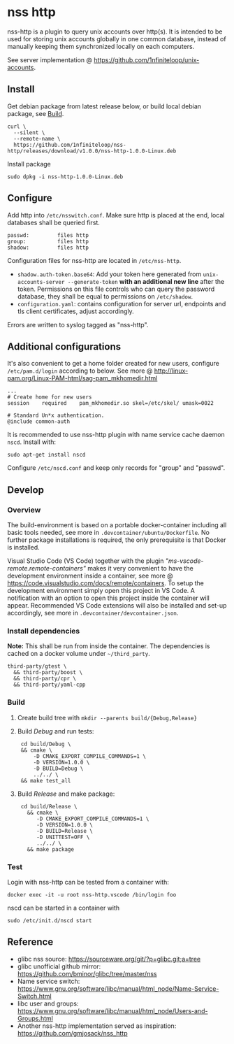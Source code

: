 # nss http

nss-http is a plugin to query unix accounts over http(s). It is intended to be
used for storing unix accounts globally in one common database, instead of
manually keeping them synchronized locally on each computers.

See server implementation @ <https://github.com/1nfiniteloop/unix-accounts>.

## Install

Get debian package from latest release below, or build local debian package, see
[Build](Build).

    curl \
      --silent \
      --remote-name \
      https://github.com/1nfiniteloop/nss-http/releases/download/v1.0.0/nss-http-1.0.0-Linux.deb

Install package

    sudo dpkg -i nss-http-1.0.0-Linux.deb

## Configure

Add http into `/etc/nsswitch.conf`. Make sure http is placed at the end, local
databases shall be queried first.

    passwd:         files http
    group:          files http
    shadow:         files http

Configuration files for nss-http are located in `/etc/nss-http`.

* `shadow.auth-token.base64`: Add your token here generated from
  `unix-accounts-server --generate-token` __with an additional new line__ after
  the token. Permissions on this file controls who can query the password
  database, they shall be equal to permissions on `/etc/shadow`.
* `configuration.yaml`: contains configuration for server url, endpoints and tls
  client certificates, adjust accordingly.

Errors are written to syslog tagged as "nss-http".

## Additional configurations

It's also convenient to get a home folder created for new users, configure
`/etc/pam.d/login` according to below. See more @
<http://linux-pam.org/Linux-PAM-html/sag-pam_mkhomedir.html>

    ...
    # Create home for new users
    session    required    pam_mkhomedir.so skel=/etc/skel/ umask=0022

    # Standard Un*x authentication.
    @include common-auth

It is recommended to use nss-http plugin with name service cache daemon
`nscd`. Install with:

    sudo apt-get install nscd

Configure `/etc/nscd.conf` and keep only records for "group" and "passwd".

## Develop

### Overview

The build-environment is based on a portable docker-container including all
basic tools needed, see more in `.devcontainer/ubuntu/Dockerfile`.  No further
package installations is required, the only prerequisite is that Docker is
installed.

Visual Studio Code (VS Code) together with the plugin
_"ms-vscode-remote.remote-containers"_ makes it very convenient to have the
development environment inside a container, see more @
<https://code.visualstudio.com/docs/remote/containers>. To setup the development
environment simply open this project in VS Code. A notification with an option
to open this project inside the container will appear. Recommended VS Code
extensions will also be installed and set-up accordingly, see more in
`.devcontainer/devcontainer.json`.

### Install dependencies

__Note:__ This shall be run from inside the container. The dependencies is
cached on a docker volume under `~/third_party`.

    third-party/gtest \
      && third-party/boost \
      && third-party/cpr \
      && third-party/yaml-cpp

### Build

1. Create build tree with `mkdir --parents build/{Debug,Release}`

2. Build _Debug_ and run tests:

        cd build/Debug \
        && cmake \
            -D CMAKE_EXPORT_COMPILE_COMMANDS=1 \
            -D VERSION=1.0.0 \
            -D BUILD=Debug \
            ../../ \
        && make test_all

3. Build _Release_ and make package:

        cd build/Release \
          && cmake \
             -D CMAKE_EXPORT_COMPILE_COMMANDS=1 \
             -D VERSION=1.0.0 \
             -D BUILD=Release \
             -D UNITTEST=OFF \
             ../../ \
          && make package

### Test

Login with nss-http can be tested from a container with:

    docker exec -it -u root nss-http.vscode /bin/login foo

nscd can be started in a container with

    sudo /etc/init.d/nscd start

## Reference

* glibc nss source: <https://sourceware.org/git/?p=glibc.git;a=tree>
* glibc unofficial github mirror:
  <https://github.com/bminor/glibc/tree/master/nss>
* Name service switch:
  <https://www.gnu.org/software/libc/manual/html_node/Name-Service-Switch.html>
* libc user and groups:
  <https://www.gnu.org/software/libc/manual/html_node/Users-and-Groups.html>
* Another nss-http implementation served as inspiration:
  <https://github.com/gmjosack/nss_http>
